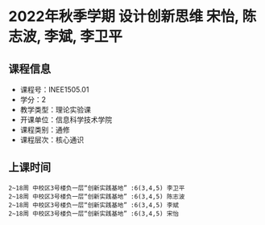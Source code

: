 # 2022年秋季学期 设计创新思维 宋怡, 陈志波, 李斌, 李卫平






## 课程信息

- 课程号：INEE1505.01
- 学分：2
- 教学类型：理论实验课
- 开课单位：信息科学技术学院
- 课程类别：通修
- 课程层次：核心通识

## 上课时间

```
2~18周 中校区3号楼负一层“创新实践基地” :6(3,4,5) 李卫平
2~18周 中校区3号楼负一层“创新实践基地” :6(3,4,5) 陈志波
2~18周 中校区3号楼负一层“创新实践基地” :6(3,4,5) 李斌
2~18周 中校区3号楼负一层“创新实践基地” :6(3,4,5) 宋怡
```

